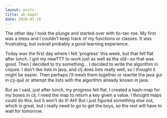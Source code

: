 ```yaml
---
layout: posts
title: ah maps!
date: 2020-07-16
---
```


The other day I took the plunge and started over with tic-tac-toe.  My first was a mess and I couldn’t keep track of my functions or classes.  It was frustrating, but overall probably a good learning experience.

Today was the first day where I felt ‘progress’ this week, but that fell flat after lunch.  I got my newTTT to work just as well as the old--so that was good.  Then I decided to try something…  I decided to write the algorithm in clojure.  I don’t like lists in java, and clj does lists really well, so I thought it might be easier.  Then perhaps i’ll mesh them together or rewrite the java gui in clj-quil or attempt the lists with the algorithm already known in java.  

But as I said, just after lunch, my progress fell flat.  I created a hash-map for my boxes in clj.  I need the map to return a key given a value.  I thought maps could do this, but it won’t do it!  AH!  But i just figured something else out, which is great, but i really need to go to get the boys, so the rest will have to wait for tomorrow.
